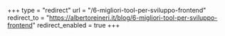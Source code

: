 +++
type = "redirect"
url = "/6-migliori-tool-per-sviluppo-frontend"
redirect_to = "https://albertoreineri.it/blog/6-migliori-tool-per-sviluppo-frontend"
redirect_enabled = true
+++